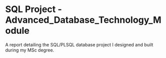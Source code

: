 ﻿# SQL Project - Advanced_Database_Technology_Module

A report detailing the SQL/PLSQL database project I designed and built during my MSc degree.

